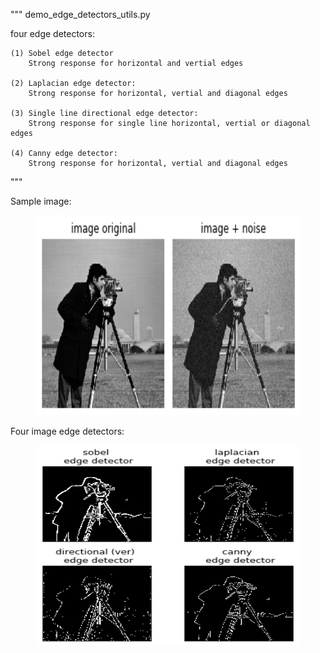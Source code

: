 """
demo_edge_detectors_utils.py

four edge detectors:
    
    (1) Sobel edge detector
        Strong response for horizontal and vertial edges
        
    (2) Laplacian edge detector:
        Strong response for horizontal, vertial and diagonal edges
        
    (3) Single line directional edge detector:
        Strong response for single line horizontal, vertial or diagonal edges
    
    (4) Canny edge detector:
        Strong response for horizontal, vertial and diagonal edges

"""

Sample image:<br/>
<p align="center">
  <img src="image_orig_image_noise.png" width="420" height="320"/>
</p>
Four image edge detectors:<br/>
<p align="center">
  <img src="four_edge_detectors_comparison.png" width="420" height="320"/>
</p>
